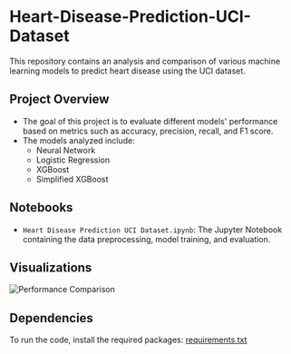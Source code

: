 # Heart-Disease-Prediction-UCI-Dataset
This repository contains an analysis and comparison of various machine learning models to predict heart disease using the UCI dataset.

## Project Overview
- The goal of this project is to evaluate different models' performance based on metrics such as accuracy, precision, recall, and F1 score.
- The models analyzed include:
  - Neural Network
  - Logistic Regression
  - XGBoost
  - Simplified XGBoost

## Notebooks
- `Heart Disease Prediction UCI Dataset.ipynb`: The Jupyter Notebook containing the data preprocessing, model training, and evaluation.

## Visualizations
![Performance Comparison](./analysis_plots/Models_Performance.png)

## Dependencies
To run the code, install the required packages:
[requirements.txt](https://github.com/user-attachments/files/17686506/requirements.txt)
